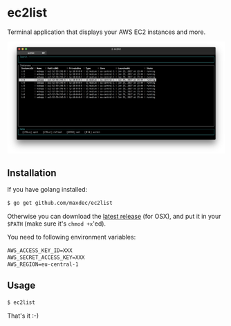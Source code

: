 # ec2list

Terminal application that displays your AWS EC2 instances and more.

![Screenshot](https://raw.githubusercontent.com/maxdec/ec2list/master/screenshot.png)

## Installation

If you have golang installed:

```bash
$ go get github.com/maxdec/ec2list
```

Otherwise you can download the [latest release]() (for OSX), and put it in your `$PATH` (make sure it's `chmod +x`'ed).

You need to following environment variables:

```
AWS_ACCESS_KEY_ID=XXX
AWS_SECRET_ACCESS_KEY=XXX
AWS_REGION=eu-central-1
```

## Usage

```bash
$ ec2list
```

That's it :-)

